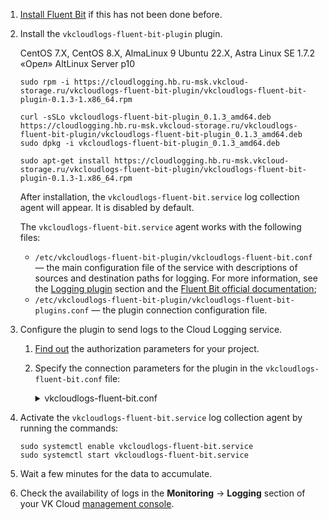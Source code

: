 1. [Install Fluent Bit](../../quick-start) if this has not been done before.
1. Install the `vkcloudlogs-fluent-bit-plugin` plugin.

   <tabs>
   <tablist>
   <tab>CentOS 7.X, CentOS 8.X, AlmaLinux 9</tab>
   <tab>Ubuntu 22.X, Astra Linux SE 1.7.2 «Орел»</tab>
   <tab>AltLinux Server p10</tab>
   </tablist>
   <tabpanel>

   ```console
   sudo rpm -i https://cloudlogging.hb.ru-msk.vkcloud-storage.ru/vkcloudlogs-fluent-bit-plugin/vkcloudlogs-fluent-bit-plugin-0.1.3-1.x86_64.rpm
   ```

   </tabpanel>
   <tabpanel>

   ```console
   curl -sSLo vkcloudlogs-fluent-bit-plugin_0.1.3_amd64.deb https://cloudlogging.hb.ru-msk.vkcloud-storage.ru/vkcloudlogs-fluent-bit-plugin/vkcloudlogs-fluent-bit-plugin_0.1.3_amd64.deb
   sudo dpkg -i vkcloudlogs-fluent-bit-plugin_0.1.3_amd64.deb
   ```

   </tabpanel>
   <tabpanel>

   ```console
   sudo apt-get install https://cloudlogging.hb.ru-msk.vkcloud-storage.ru/vkcloudlogs-fluent-bit-plugin/vkcloudlogs-fluent-bit-plugin-0.1.3-1.x86_64.rpm
   ```

   </tabpanel>
   </tabs>

   After installation, the `vkcloudlogs-fluent-bit.service` log collection agent will appear. It is disabled by default.

   <info>

   The `vkcloudlogs-fluent-bit.service` agent works with the following files:

   - `/etc/vkcloudlogs-fluent-bit-plugin/vkcloudlogs-fluent-bit.conf` — the main configuration file of the service with descriptions of sources and destination paths for logging. For more information, see the [Logging plugin](../../concepts/logging-plugin) section and the [Fluent Bit official documentation](https://docs.fluentbit.io/manual/administration/configuring-fluent-bit/classic-mode);
   - `/etc/vkcloudlogs-fluent-bit-plugin/vkcloudlogs-fluent-bit-plugins.conf` — the plugin connection configuration file.

   </info>

1. Configure the plugin to send logs to the Cloud Logging service.

   1. [Find out](../../concepts/logging-plugin#auth_parameters) the authorization parameters for your project.
   1. Specify the connection parameters for the plugin in the `vkcloudlogs-fluent-bit.conf` file:

      <details>
      <summary>vkcloudlogs-fluent-bit.conf</summary>

      This example configures data logging from `ssh.service` (section `[INPUT]`) to the Cloud Logging service (section `[OUTPUT]`).

      ```conf
      [INPUT]
         Name            systemd
         Systemd_Filter  _SYSTEMD_UNIT=ssh.service
         Lowercase       On
         Read_From_Tail  On
         Tag             system.*

      [OUTPUT]
         Name              vkcloudlogs
         Match             system.*
         auth_url          <endpoint of the authorization address>
         project_id        <project PID>
         server_host_port  <service address>
         user_id           <username>
         password          <user password>
      ```

      </details>

1. Activate the `vkcloudlogs-fluent-bit.service` log collection agent by running the commands:

   ```console
   sudo systemctl enable vkcloudlogs-fluent-bit.service
   sudo systemctl start vkcloudlogs-fluent-bit.service
   ```

1. Wait a few minutes for the data to accumulate.
1. Check the availability of logs in the **Monitoring** → **Logging** section of your VK Cloud [management console](https://msk.cloud.vk.com/app/en/services/monitoring/logging).
